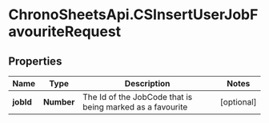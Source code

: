 # ChronoSheetsApi.CSInsertUserJobFavouriteRequest

## Properties
Name | Type | Description | Notes
------------ | ------------- | ------------- | -------------
**jobId** | **Number** | The Id of the JobCode that is being marked as a favourite | [optional] 


